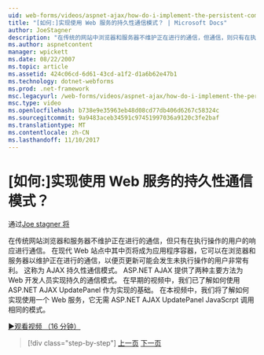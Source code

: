 ```yaml
---
uid: web-forms/videos/aspnet-ajax/how-do-i-implement-the-persistent-communications-pattern-using-web-services
title: "[如何:]实现使用 Web 服务的持久性通信模式？ | Microsoft Docs"
author: JoeStagner
description: "在传统的网站中浏览器和服务器不维护正在进行的通信，但通信，则只有在执行操作的用户的响应..."
ms.author: aspnetcontent
manager: wpickett
ms.date: 08/22/2007
ms.topic: article
ms.assetid: 424c06cd-6d61-43cd-a1f2-d1a6b62e47b1
ms.technology: dotnet-webforms
ms.prod: .net-framework
msc.legacyurl: /web-forms/videos/aspnet-ajax/how-do-i-implement-the-persistent-communications-pattern-using-web-services
msc.type: video
ms.openlocfilehash: b738e9e35963eb48d08cd77db406d6267c58324c
ms.sourcegitcommit: 9a9483aceb34591c97451997036a9120c3fe2baf
ms.translationtype: MT
ms.contentlocale: zh-CN
ms.lasthandoff: 11/10/2017
---
```

<a name="how-do-i-implement-the-persistent-communications-pattern-using-web-services"></a>[如何:]实现使用 Web 服务的持久性通信模式？
====================
通过[Joe stagner 将](https://github.com/JoeStagner)

在传统网站浏览器和服务器不维护正在进行的通信，但只有在执行操作的用户的响应进行通信。 在现代 Web 站点中其中页将成为应用程序容器，它可以在浏览器和服务器以维护正在进行的通信，以便页更新可能会发生未执行操作的用户非常有利。 这称为 AJAX 持久性通信模式。 ASP.NET AJAX 提供了两种主要方法为 Web 开发人员实现持久的通信模式。 在早期的视频中，我们已了解如何使用 ASP.NET AJAX UpdatePanel 作为实现的基础。 在本视频中，我们将了解如何实现使用一个 Web 服务，它无需 ASP.NET AJAX UpdatePanel JavaScrpt 调用相同的模式。

[&#9654;观看视频 （16 分钟）](https://channel9.msdn.com/Blogs/ASP-NET-Site-Videos/how-do-i-implement-the-persistent-communications-pattern-using-web-services)

>[!div class="step-by-step"]
[上一页](how-do-i-localize-an-aspnet-ajax-application.md)
[下一页](how-do-i-trigger-an-updatepanel-refresh-from-a-dropdownlist-control.md)
